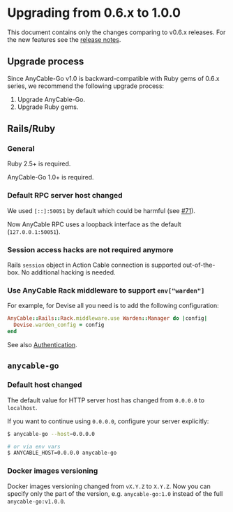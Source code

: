 # Upgrading from 0.6.x to 1.0.0

This document contains only the changes comparing to v0.6.x releases. For the new features see the [release notes](../release_notes.md).

## Upgrade process

Since AnyCable-Go v1.0 is backward-compatible with Ruby gems of 0.6.x series,
we recommend the following upgrade process:

1. Upgrade AnyCable-Go.
1. Upgrade Ruby gems.

## Rails/Ruby

### General

Ruby 2.5+ is required.

AnyCable-Go 1.0+ is required.

### Default RPC server host changed

We used `[::]:50051` by default which could be harmful (see [#71](https://github.com/anycable/anycable/pull/71)).

Now AnyCable RPC uses a loopback interface as the default (`127.0.0.1:50051`).

### Session access hacks are not required anymore

Rails `session` object in Action Cable connection is supported out-of-the-box. No additional hacking is needed.

### Use AnyCable Rack middleware to support `env["warden"]`

For example, for Devise all you need is to add the following configuration:

```ruby
AnyCable::Rails::Rack.middleware.use Warden::Manager do |config|
  Devise.warden_config = config
end
```

See also [Authentication](../rails/authentication.md).

## `anycable-go`

### Default host changed

The default value for HTTP server host has changed from `0.0.0.0` to `localhost`.

If you want to continue using `0.0.0.0`, configure your server explicitly:

```sh
$ anycable-go --host=0.0.0.0

# or via env vars
$ ANYCABLE_HOST=0.0.0.0 anycable-go
```

### Docker images versioning

Docker images versioning changed from `vX.Y.Z` to `X.Y.Z`.
Now you can specify only the part of the version, e.g. `anycable-go:1.0` instead of the full `anycable-go:v1.0.0`.
